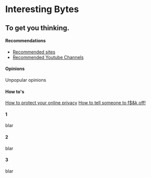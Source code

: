 # Interesting Bytes

## To get you thinking.
<!-- tabs:start -->

#### **Recommendations**

* [Recommended sites](InterestingBytes/articles/recommended_sites.md)
* [Recommended Youtube Channels](InterestingBytes/articles/youtube_channels.md)

#### **Opinions**

Unpopular opinions

#### **How to's**
[How to protect your online privacy](InterestingBytes/articles/online_privacy.md)
[How to tell someone to f$&k off!]()
#### **1**
blar
#### **2**
blar
#### **3**
blar
<!-- tabs:end -->


